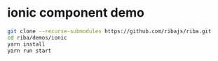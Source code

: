 # ionic component demo

```bash
git clone --recurse-submodules https://github.com/ribajs/riba.git
cd riba/demos/ionic
yarn install
yarn run start
```
